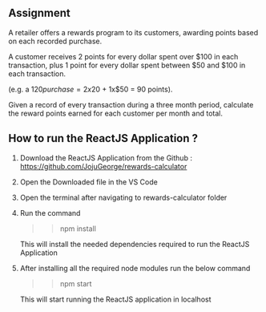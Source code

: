 ## Assignment

A retailer offers a rewards program to its customers, awarding points based on each recorded purchase.

A customer receives 2 points for every dollar spent over $100 in each transaction, plus 1 point for every dollar spent between $50 and $100 in each transaction.

(e.g. a $120 purchase = 2x$20 + 1x$50 = 90 points).

Given a record of every transaction during a three month period, calculate the reward points earned for each customer per month and total.

## How to run the ReactJS Application ?

1. Download the ReactJS Application from the Github : https://github.com/JojuGeorge/rewards-calculator
2. Open the Downloaded file in the VS Code
3. Open the terminal after navigating to rewards-calculator folder
4. Run the command

   >> npm install
   >>
   >

   This will install the needed dependencies required to run the ReactJS Application
5. After installing all the required node modules run the below command

   >> npm start
   >>
   >

   This will start running the ReactJS application in localhost
